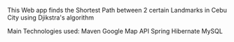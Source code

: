 This Web app finds the Shortest Path between 2 certain Landmarks in Cebu City using Djikstra's algorithm

Main Technologies used:
    Maven
    Google Map API
    Spring
    Hibernate
    MySQL
